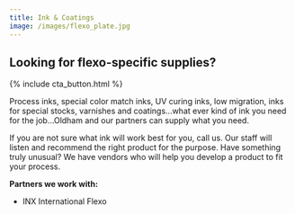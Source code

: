 ```yaml
---
title: Ink & Coatings
image: /images/flexo_plate.jpg
---
```

## Looking for flexo-specific supplies?
{% include cta_button.html %}
<!-- split -->
Process inks, special color match inks, UV curing inks, low migration, inks for special stocks, varnishes and coatings...what ever kind of ink you need for the job...Oldham and our partners can supply what you need.

If you are not sure what ink will work best for you, call us. Our staff will listen and recommend the right product for the purpose. Have something truly unusual? We have vendors who will help you develop a product to fit your process.

**Partners we work with:**
 - INX International Flexo 
